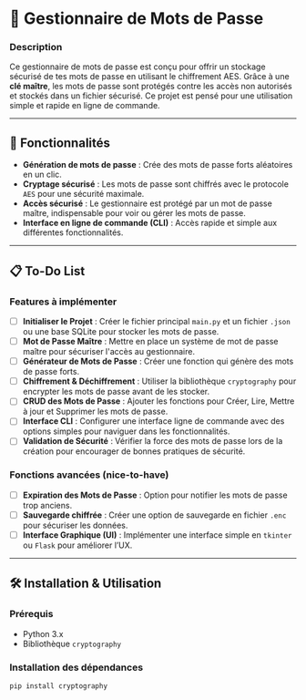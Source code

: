 # 🔐 Gestionnaire de Mots de Passe

### Description
Ce gestionnaire de mots de passe est conçu pour offrir un stockage sécurisé de tes mots de passe en utilisant le chiffrement AES. Grâce à une **clé maître**, les mots de passe sont protégés contre les accès non autorisés et stockés dans un fichier sécurisé. Ce projet est pensé pour une utilisation simple et rapide en ligne de commande.

---

## 🚀 Fonctionnalités
- **Génération de mots de passe** : Crée des mots de passe forts aléatoires en un clic.
- **Cryptage sécurisé** : Les mots de passe sont chiffrés avec le protocole `AES` pour une sécurité maximale.
- **Accès sécurisé** : Le gestionnaire est protégé par un mot de passe maître, indispensable pour voir ou gérer les mots de passe.
- **Interface en ligne de commande (CLI)** : Accès rapide et simple aux différentes fonctionnalités.
  
---

## 📋 To-Do List
### Features à implémenter
- [ ] **Initialiser le Projet** : Créer le fichier principal `main.py` et un fichier `.json` ou une base SQLite pour stocker les mots de passe.
- [ ] **Mot de Passe Maître** : Mettre en place un système de mot de passe maître pour sécuriser l'accès au gestionnaire.
- [ ] **Générateur de Mots de Passe** : Créer une fonction qui génère des mots de passe forts.
- [ ] **Chiffrement & Déchiffrement** : Utiliser la bibliothèque `cryptography` pour encrypter les mots de passe avant de les stocker.
- [ ] **CRUD des Mots de Passe** : Ajouter les fonctions pour Créer, Lire, Mettre à jour et Supprimer les mots de passe.
- [ ] **Interface CLI** : Configurer une interface ligne de commande avec des options simples pour naviguer dans les fonctionnalités.
- [ ] **Validation de Sécurité** : Vérifier la force des mots de passe lors de la création pour encourager de bonnes pratiques de sécurité.

### Fonctions avancées (nice-to-have)
- [ ] **Expiration des Mots de Passe** : Option pour notifier les mots de passe trop anciens.
- [ ] **Sauvegarde chiffrée** : Créer une option de sauvegarde en fichier `.enc` pour sécuriser les données.
- [ ] **Interface Graphique (UI)** : Implémenter une interface simple en `tkinter` ou `Flask` pour améliorer l’UX.

---

## 🛠️ Installation & Utilisation

### Prérequis
- Python 3.x
- Bibliothèque `cryptography`

### Installation des dépendances
```bash
pip install cryptography
